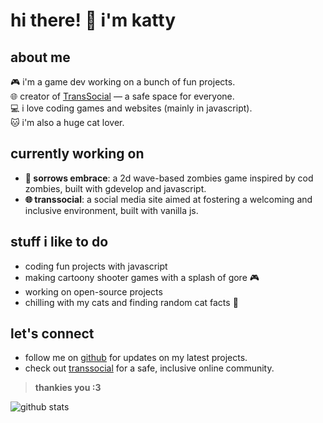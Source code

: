 # hi there! 👋 i'm katty

## about me

🎮 i'm a game dev working on a bunch of fun projects.  
🌐 creator of [TransSocial](https://transs.social/) — a safe space for everyone.  
💻 i love coding games and websites (mainly in javascript).  
🐱 i'm also a huge cat lover.

## currently working on
- **🎯 sorrows embrace**: a 2d wave-based zombies game inspired by cod zombies, built with gdevelop and javascript.
- **🌐 transsocial**: a social media site aimed at fostering a welcoming and inclusive environment, built with vanilla js.

## stuff i like to do

- coding fun projects with javascript
- making cartoony shooter games with a splash of gore 🎮
- working on open-source projects
- chilling with my cats and finding random cat facts 🐾

## let's connect

- follow me on [github](https://github.com/katniny) for updates on my latest projects.
- check out [transsocial](https://transs.social/) for a safe, inclusive online community.

> **thankies you :3**

![github stats](https://github-readme-stats.vercel.app/api?username=katniny&show_icons=true&theme=tokyonight)
